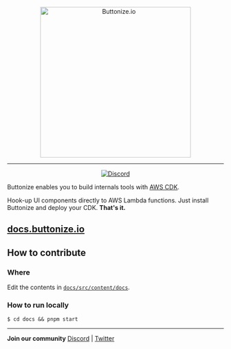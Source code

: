 <p align="center">
  <a href="https://buttonize.io">
    <img width="350" alt="Buttonize.io" src="https://user-images.githubusercontent.com/6282843/212024942-9fd50774-ea26-48ba-b2cf-ca2584498c9a.png">
  </a>
</p>

---

<p align="center">
  <a href="https://discord.buttonize.io"><img alt="Discord" src="https://img.shields.io/discord/1038752242238496779?style=flat-square" /></a>
</p>

Buttonize enables you to build internals tools with [AWS CDK](https://aws.amazon.com/cdk/).

Hook-up UI components directly to AWS Lambda functions. Just install Buttonize and deploy your CDK. **That's it.**

## [docs.buttonize.io](https://docs.buttonize.io/)

## How to contribute

### Where

Edit the contents in [`docs/src/content/docs`](./docs/src/content/docs).

### How to run locally

```
$ cd docs && pnpm start
```

---

**Join our community** [Discord](https://discord.buttonize.io) | [Twitter](https://twitter.com/Buttonizeio)
